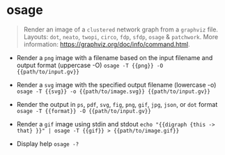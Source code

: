 # osage
> Render an image of a `clustered` network graph from a `graphviz` file.
> Layouts: `dot`, `neato`, `twopi`, `circo`, `fdp`, `sfdp`, `osage` & `patchwork`.
> More information: <https://graphviz.org/doc/info/command.html>.

- Render a `png` image with a filename based on the input filename and output format (uppercase -O)
`osage -T {{png}} -O {{path/to/input.gv}}`

- Render a `svg` image with the specified output filename (lowercase -o)
`osage -T {{svg}} -o {{path/to/image.svg}} {{path/to/input.gv}}`

- Render the output in `ps`, `pdf`, `svg`, `fig`, `png`, `gif`, `jpg`, `json`, or `dot` format
`osage -T {{format}} -O {{path/to/input.gv}}`

- Render a `gif` image using stdin and stdout
`echo "{{digraph {this -> that} }}" | osage -T {{gif}} > {{path/to/image.gif}}`

- Display help
`osage -?`
